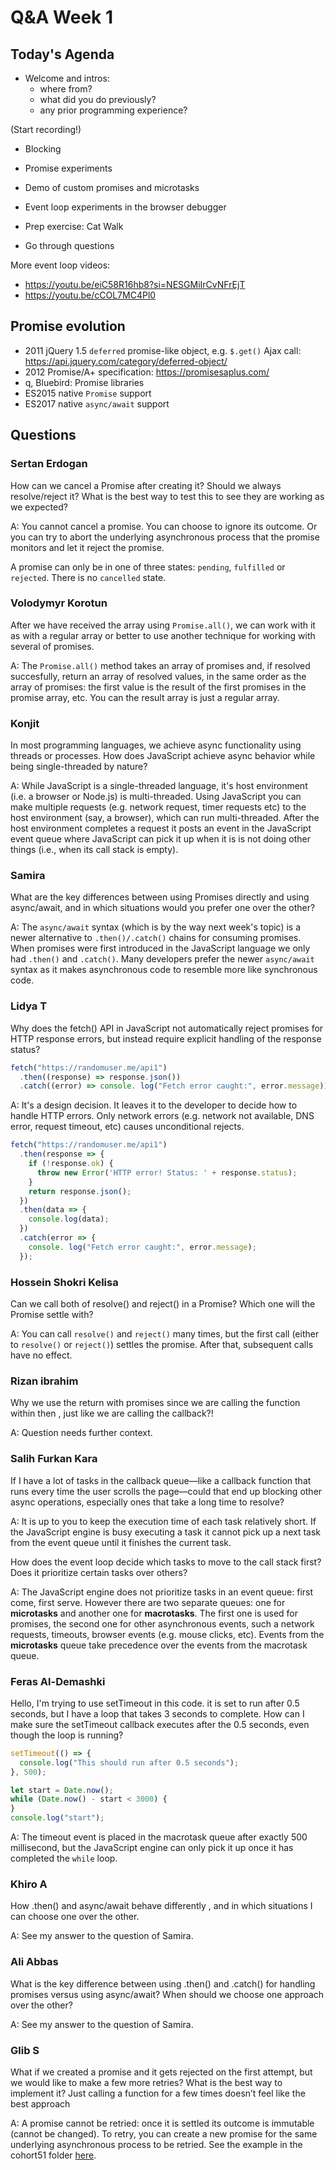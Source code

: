 <!-- cSpell:disable -->

# Q&A Week 1

## Today's Agenda

- Welcome and intros:
  - where from?
  - what did you do previously?
  - any prior programming experience?

(Start recording!)

- Blocking

- Promise experiments

- Demo of custom promises and microtasks

- Event loop experiments in the browser debugger

- Prep exercise: Cat Walk

- Go through questions

More event loop videos:

- <https://youtu.be/eiC58R16hb8?si=NESGMiIrCvNFrEjT>
- <https://youtu.be/cCOL7MC4Pl0>

## Promise evolution

- 2011 jQuery 1.5 `deferred` promise-like object, e.g. `$.get()` Ajax call: <https://api.jquery.com/category/deferred-object/>
- 2012 Promise/A+ specification: <https://promisesaplus.com/>
- q, Bluebird: Promise libraries
- ES2015 native `Promise` support
- ES2017 native `async/await` support

## Questions

### Sertan Erdogan

How can we cancel a Promise after creating it? Should we always resolve/reject it? What is the best way to test this to see they are working as we expected?

A: You cannot cancel a promise. You can choose to ignore its outcome. Or you can try to abort the underlying asynchronous process that the promise monitors and let it reject the promise. 

A promise can only be in one of three states: `pending`, `fulfilled` or `rejected`. There is no `cancelled` state.

### Volodymyr Korotun

After we have received the array using `Promise.all()`, we can work with it as with a regular array or better to use another technique for working with several of promises.

A: The `Promise.all()` method takes an array of promises and, if resolved succesfully, return an array of resolved values, in the same order as the array of promises: the first value is the result of the first promises in the promise array, etc. You can the result array is just a regular array.

### Konjit

In most programming languages, we achieve async functionality using threads or processes. How does JavaScript achieve async behavior while being single-threaded by nature?

A: While JavaScript is a single-threaded language, it's host environment (i.e. a browser or Node.js) is multi-threaded. Using JavaScript you can make multiple requests (e.g. network request, timer requests etc) to the host environment (say, a browser), which can run multi-threaded. After the host environment completes a request it posts an event in the JavaScript event queue where JavaScript can pick it up when it is is not doing other things (i.e., when its call stack is empty).

### Samira

What are the key differences between using Promises directly and using async/await, and in which situations would you prefer one over the other?

A: The `async/await` syntax (which is by the way next week's topic) is a newer  alternative to `.then()/.catch()` chains for consuming promises. When promises were first introduced in the JavaScript language we only had `.then()` and `.catch()`. Many developers prefer the newer `async/await` syntax as it makes asynchronous code to resemble more like synchronous code.

### Lidya T

Why does the fetch() API in JavaScript not automatically reject promises for HTTP response errors, but instead require explicit handling of the response status?

```js
fetch("https://randomuser.me/api1")
  .then((response) => response.json())
  .catch((error) => console. log("Fetch error caught:", error.message));
```

A: It's a design decision. It leaves it to the developer to decide how to handle HTTP errors. Only network errors (e.g. network not available, DNS error, request timeout, etc) causes unconditional rejects.

```js
fetch("https://randomuser.me/api1")
  .then(response => {
    if (!response.ok) {
      throw new Error('HTTP error! Status: ' + response.status);
    }
    return response.json();
  })
  .then(data => {
    console.log(data);
  })
  .catch(error => {
    console. log("Fetch error caught:", error.message);
  });
```

### Hossein Shokri Kelisa

Can we call both of  resolve() and reject() in a Promise? Which one will the Promise settle with?

A: You can call `resolve()` and `reject()` many times, but the first call (either to `resolve()` or `reject()`) settles the promise. After that, subsequent calls have no effect.

### Rizan ibrahim

Why we use the return with promises since we are calling the function within then , just like we are calling the callback?!

A: Question needs further context.

### Salih Furkan Kara

If I have a lot of tasks in the callback queue—like a callback function that runs every time the user scrolls the page—could that end up blocking other async operations, especially ones that take a long time to resolve?

A: It is up to you to keep the execution time of each task relatively short. If the JavaScript engine is busy executing a task it cannot pick up a next task from the event queue until it finishes the current task.

How does the event loop decide which tasks to move to the call stack first? Does it prioritize certain tasks over others?

A: The JavaScript engine does not prioritize tasks in an event queue: first come, first serve. However there are two separate queues: one for **microtasks** and another one for **macrotasks**. The first one is used for promises, the second one for other asynchronous events, such a network requests, timeouts, browser events (e.g. mouse clicks, etc). Events from the **microtasks** queue take precedence over the events from the macrotask queue.

### Feras Al-Demashki

Hello, I'm trying to use setTimeout  in this code. it is  set to run after 0.5 seconds, but I have a loop that takes 3 seconds to complete. How can I make sure the setTimeout callback executes after the 0.5 seconds, even though the loop is running?

```js
setTimeout(() => {
  console.log("This should run after 0.5 seconds");
}, 500);

let start = Date.now();
while (Date.now() - start < 3000) {
}
console.log("start");
```

A: The timeout event is placed in the macrotask queue after exactly 500 millisecond, but the JavaScript engine can only pick it up once it has completed the `while` loop.

### Khiro A

How .then() and async/await behave differently , and in which situations I can choose one over the other.

A: See my answer to the question of Samira.

### Ali Abbas

What is the key difference between using .then() and .catch() for handling promises versus using async/await? When should we choose one approach over the other?

A: See my answer to the question of Samira.

### Glib S

What if we created a promise and it gets rejected on the first attempt, but we would like to make a few more retries? What is the best way to implement it? Just calling a function for a few times doesn’t feel like the best approach

A: A promise cannot be retried: once it is settled its outcome is immutable (cannot be changed). To retry, you can create a new promise for the same underlying asynchronous process to be retried. See the example in the cohort51 folder [here](./cohort51/glib.js).
